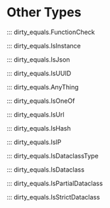 # Other Types

::: dirty_equals.FunctionCheck

::: dirty_equals.IsInstance

::: dirty_equals.IsJson

::: dirty_equals.IsUUID

::: dirty_equals.AnyThing

::: dirty_equals.IsOneOf

::: dirty_equals.IsUrl

::: dirty_equals.IsHash

::: dirty_equals.IsIP

::: dirty_equals.IsDataclassType

::: dirty_equals.IsDataclass

::: dirty_equals.IsPartialDataclass

::: dirty_equals.IsStrictDataclass
